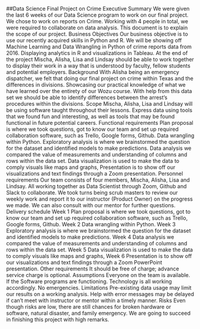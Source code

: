 ##Data Science 
Final Project on Crime
Executive Summary
We were given the last 6 weeks of our Data Science program to work on our final project. We chose to work on reports on Crime. Working with 4 people in total, we were required to collaborate on data analysis. This document is to explain the scope of our project.
Business Objectives
Our business objective is to use our recently acquired skills in Python and R. We will be showing off Machine Learning and Data Wrangling in Python of crime reports data from 2016. Displaying analytics in R and visualizations in Tableau. At the end of the project Mischa, Alisha, Lisa and Lindsay should be able to work together to display their work in a way that is understood by faculty,  fellow students and potential employers. 
Background
With Alisha being an emergency dispatcher, we felt that doing our final project on crime within Texas and the differences in divisions. Showcasing our practical knowledge of what we have learned over the entirety of our Wozu course. With help from this data set we should be able to identify differences between the arrest’s procedures within the divisions.
Scope
Mischa, Alisha, Lisa and Lindsay will be using software taught throughout their lessons. Express data using tools that we found fun and interesting, as well as tools that may be found functional in future potential careers.
Functional requirements
Plan proposal is where we took questions, got to know our team and set up required collaboration software, such as Trello, Google forms, Github. Data wrangling within Python. Exploratory analysis is where we brainstormed the question for the dataset and identified models to make predictions. Data analysis we compared the value of measurements and understanding of columns and rows within the data set. Data visualization is used to make the data to comply visuals like maps and graphs, Presentation is to show off our visualizations and text findings through a Zoom presentation.
Personnel requirements
Our team consists of four members, Mischa, Alisha, Lisa and Lindsay. All working together as Data Scientist through Zoom, Github and Slack to collaborate. We took turns being scrub masters to review our weekly work and report it to our instructor (Product Owner) on the progress we made.  We can also consult with our mentor for further questions.
Delivery schedule
Week 1 Plan proposal is where we took questions, got to know our team and set up required collaboration software, such as Trello, Google forms, Github.
 Week 2 Data wrangling within Python. 
Week 3 Exploratory analysis is where we brainstormed the question for the dataset and identified models to make predictions. 
Week 4 Data analysis we compared the value of measurements and understanding of columns and rows within the data set. 
Week 5 Data visualization is used to make the data to comply visuals like maps and graphs, 
Week 6 Presentation is to show off our visualizations and text findings through a Zoom PowerPoint presentation. 
Other requirements
It should be free of charge; advance service charge is optional. 
Assumptions
Everyone on the team is available. If the Software programs are functioning. Technology is all working accordingly. No emergencies. 
Limitations
Pre-existing data usage may limit our results on a working analysis. Help with error messages may be delayed if can’t meet with instructor or mentor within a timely manner.
Risks
Even though risks are low, there are still chances for broken hardware or software, natural disaster, and family emergency. We are going to succeed in finishing this project with high remarks.
